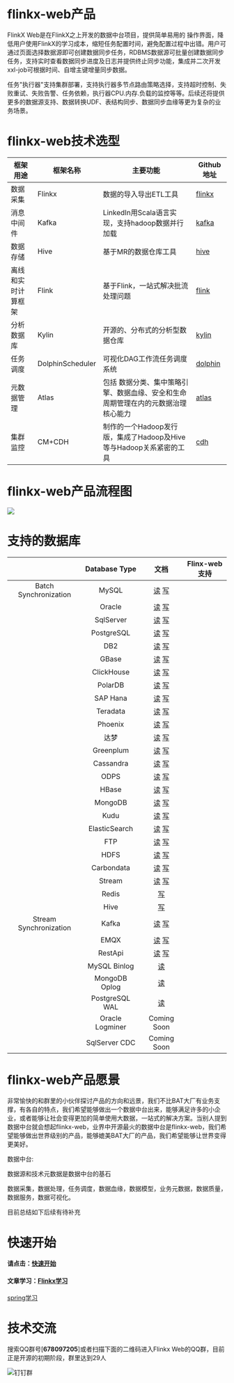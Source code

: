 # flinkx-web产品

FlinkX Web是在FlinkX之上开发的数据中台项目，提供简单易用的 操作界面，降低用户使用FlinkX的学习成本，缩短任务配置时间，避免配置过程中出错。用户可通过页面选择数据源即可创建数据同步任务，RDBMS数据源可批量创建数据同步任务，支持实时查看数据同步进度及日志并提供终止同步功能，集成并二次开发xxl-job可根据时间、自增主键增量同步数据。  

任务"执行器"支持集群部署，支持执行器多节点路由策略选择，支持超时控制、失败重试、失败告警、任务依赖，执行器CPU.内存.负载的监控等等。后续还将提供更多的数据源支持、数据转换UDF、表结构同步、数据同步血缘等更为复杂的业务场景。

# flinkx-web技术选型

| 框架用途           | 框架名称         | 主要功能                                                     | Github地址                                                   |
| ------------------ | ---------------- | ------------------------------------------------------------ | ------------------------------------------------------------ |
| 数据采集           | Flinkx           | 数据的导入导出ETL工具                                        | [flinkx](  https://github.com/wxgzgl/flinkx  )               |
| 消息中间件         | Kafka            | LinkedIn用Scala语言实现，支持hadoop数据并行加载              | [kafka](https://github.com/apache/kafka)                     |
| 数据存储           | Hive             | 基于MR的数据仓库工具                                         | [hive](https://github.com/apache/hive)                       |
| 离线和实时计算框架 | Flink            | 基于Flink，一站式解决批流处理问题                            | [flink](https://github.com/apache/flink)                     |
| 分析数据库         | Kylin            | 开源的、分布式的分析型数据仓库                               | [kylin](https://github.com/apache/kylin)                     |
| 任务调度           | DolphinScheduler | 可视化DAG工作流任务调度系统                                  | [dolphin](https://github.com/apache/incubator-dolphinscheduler) |
| 元数据管理         | Atlas            | 包括 数据分类、集中策略引擎、数据血缘、安全和生命周期管理在内的元数据治理核心能力 | [atlas](http://atlas.apache.org/)                            |
| 集群监控           | CM+CDH           | 制作的一个Hadoop发行版，集成了Hadoop及Hive等与Hadoop关系紧密的工具 | [cdh](https://www.cloudera.com/products/open-source/apache-hadoop/key-cdh-components.html) |

# flinkx-web产品流程图

![](https://img2020.cnblogs.com/blog/622382/202008/622382-20200809112010690-444044896.png)





# 支持的数据库

|                        |  Database Type  |                             文档                             | Flinx-web支持 |
| :--------------------: | :-------------: | :----------------------------------------------------------: | ------------- |
| Batch Synchronization  |      MySQL      | [读](docs/offline/reader/mysqlreader.md)  [写](docs/offline/writer/mysqlwriter.md) |               |
|                        |     Oracle      | [读](docs/offline/reader/oraclereader.md)  [写](docs/offline/writer/oraclewriter.md) |               |
|                        |    SqlServer    | [读](docs/offline/reader/sqlserverreader.md)  [写](docs/offline/writer/sqlserverwriter.md) |               |
|                        |   PostgreSQL    | [读](docs/offline/reader/postgresqlreader.md)  [写](docs/offline/writer/postgresqlwriter.md) |               |
|                        |       DB2       | [读](docs/offline/reader/db2reader.md)  [写](docs/offline/writer/db2writer.md) |               |
|                        |      GBase      | [读](docs/offline/reader/gbasereader.md)  [写](docs/offline/writer/gbasewriter.md) |               |
|                        |   ClickHouse    | [读](docs/offline/reader/clickhousereader.md)  [写](docs/offline/writer/clickhousewriter.md) |               |
|                        |     PolarDB     | [读](docs/offline/reader/polardbreader.md)  [写](docs/offline/writer/polardbwriter.md) |               |
|                        |    SAP Hana     | [读](docs/offline/reader/saphanareader.md)  [写](docs/offline/writer/saphanawriter.md) |               |
|                        |    Teradata     | [读](docs/offline/reader/teradatareader.md)  [写](docs/offline/writer/teradatawriter.md) |               |
|                        |     Phoenix     | [读](docs/offline/reader/phoenixreader.md)  [写](docs/offline/writer/phoenixwriter.md) |               |
|                        |      达梦       | [读](docs/offline/reader/dmreader.md)  [写](docs/offline/writer/dmwriter.md) |               |
|                        |    Greenplum    | [读](docs/offline/reader/greenplumreader.md)  [写](docs/offline/writer/greenplumwriter.md) |               |
|                        |    Cassandra    | [读](docs/offline/reader/cassandrareader.md)  [写](docs/offline/writer/cassandrawriter.md) |               |
|                        |      ODPS       | [读](docs/offline/reader/odpsreader.md)  [写](docs/offline/writer/odpswriter.md) |               |
|                        |      HBase      | [读](docs/offline/reader/hbasereader.md)  [写](docs/offline/writer/hbasewriter.md) |               |
|                        |     MongoDB     | [读](docs/offline/reader/mongodbreader.md)  [写](docs/offline/writer/mongodbwriter.md) |               |
|                        |      Kudu       | [读](docs/offline/reader/kudureader.md)  [写](docs/offline/writer/kuduwriter.md) |               |
|                        |  ElasticSearch  | [读](docs/offline/reader/esreader.md)  [写](docs/offline/writer/eswriter.md) |               |
|                        |       FTP       | [读](docs/offline/reader/ftpreader.md)  [写](docs/offline/writer/ftpwriter.md) |               |
|                        |      HDFS       | [读](docs/offline/reader/hdfsreader.md)  [写](docs/offline/writer/hdfswriter.md) |               |
|                        |   Carbondata    | [读](docs/offline/reader/carbondatareader.md)  [写](docs/offline/writer/carbondatawriter.md) |               |
|                        |     Stream      | [读](docs/offline/reader/streamreader.md)  [写](docs/offline/writer/carbondatawriter.md) |               |
|                        |      Redis      |           [写](docs/offline/writer/rediswriter.md)           |               |
|                        |      Hive       |           [写](docs/offline/writer/hivewriter.md)            |               |
| Stream Synchronization |      Kafka      | [读](docs/realTime/reader/kafkareader.md)  [写](docs/realTime/writer/kafkawriter.md) |               |
|                        |      EMQX       | [读](docs/realTime/reader/emqxreader.md)  [写](docs/realTime/writer/emqxwriter.md) |               |
|                        |     RestApi     | [读](docs/realTime/reader/restapireader.md)  [写](docs/realTime/writer/restapiwriter.md) |               |
|                        |  MySQL Binlog   |          [读](docs/realTime/reader/binlogreader.md)          |               |
|                        |  MongoDB Oplog  |       [读](docs/realTime/reader/mongodboplogreader.md)       |               |
|                        | PostgreSQL WAL  |          [读](docs/realTime/reader/pgwalreader.md)           |               |
|                        | Oracle Logminer |                         Coming Soon                          |               |
|                        |  SqlServer CDC  |                         Coming Soon                          |               |

# flinkx-web产品愿景

非常愉快的和群里的小伙伴探讨产品的方向和远景，我们不比BAT大厂有业务支撑，有各自的特点，我们希望能够做出一个数据中台出来，能够满足许多的小企业，或者能够让社会变得更加的简单使用大数据，一站式的解决方案。当别人提到数据中台就会想起flinkx-web，业界中开源最火的数据中台是flinkx-web，我们希望能够做出世界级别的产品，能够媲美BAT大厂的产品，我们希望能够让世界变得更美好。

数据中台:

数据源和技术元数据是数据中台的基石

数据采集，数据处理，任务调度，数据血缘，数据模型，业务元数据，数据质量，数据服务，数据可视化。

目前总结如下后续有待补充



# 快速开始

#### 请点击：[快速开始](https://github.com/wxgzgl/flinkx-web/blob/master/userGuid.md)

#### 文章学习：[Flinkx学习]( https://github.com/wxgzgl/flinkx-web/blob/master/docs/list.md )

[spring学习](https://github.com/wxgzgl/flinkx-web/tree/master/docs/spring/spring.md)

# 技术交流

搜索QQ群号[**678097205**]或者扫描下面的二维码进入Flinkx Web的QQ群，目前正是开源的初期阶段，群里达到29人

![钉钉群](https://img2020.cnblogs.com/blog/622382/202008/622382-20200809130031496-886275303.png)
